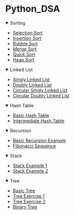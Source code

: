 # Python_DSA

<details open>
<summary>Sorting</summary>

- [Selection Sort](https://github.com/Pravesh22/Python-_DSA/blob/master/sorting/selection_sort.py)
- [Insertion Sort](https://github.com/Pravesh22/Python-_DSA/blob/master/sorting/insertion_sort.py)
- [Bubble Sort](https://github.com/Pravesh22/Python-_DSA/blob/master/sorting/bubble_sort.py)
- [Merge Sort](https://github.com/Pravesh22/Python-_DSA/blob/master/sorting/merge_sort.py)
- [Quick Sort](https://github.com/Pravesh22/Python-_DSA/blob/master/sorting/quick_sort.py)
- [Heap Sort](https://github.com/Pravesh22/Python-_DSA/blob/master/sorting/heap_sort.py)

</details>

<details open>
<summary>Linked List</summary>

- [Singly Linked List](https://github.com/Pravesh22/Python-_DSA/blob/master/linked_list/singly_linked_list.py)
- [Doubly Linked List](https://github.com/Pravesh22/Python-_DSA/blob/master/linked_list/doubly_linked_list.py)
- [Circular Singly Linked List](https://github.com/Pravesh22/Python-_DSA/blob/master/linked_list/circular_singly_linked_list.py)
- [Circular Doubly Linked List](https://github.com/Pravesh22/Python-_DSA/blob/master/linked_list/circular_doubly_linked_list.py)

</details>

<details open>
<summary>Hash Table</summary>

- [Basic Hash Table](https://github.com/Pravesh22/Python-_DSA/blob/master/hash_map/basic_hash_table.py)
- [Intermediate Hash Table](https://github.com/Pravesh22/Python-_DSA/blob/master/hash_map/intermediate_hash_table.py)

</details>

<details open>
<summary>Recursion</summary>

- [Basic Recursion Example](https://github.com/Pravesh22/Python-_DSA/blob/master/recursion/basic_sum_in_recursion.py)
- [Fibonacci Sequence](https://github.com/Pravesh22/Python-_DSA/blob/master/recursion/fibonacci_sequence.py)

</details>

<details open>
<summary>Stack</summary>

- [Stack Example 1](https://github.com/Pravesh22/Python-_DSA/blob/master/stack/stack_exercise.py)
- [Stack Example 2](https://github.com/Pravesh22/Python-_DSA/blob/master/stack/stack_exercise_2.py)

</details>

<details open>
<summary>Tree</summary>

- [Basic Tree](https://github.com/Pravesh22/Python-_DSA/blob/master/tree/basic_tree.py)
- [Tree Exercise 1](https://github.com/Pravesh22/Python-_DSA/blob/master/tree/tree_exercise_1.py)
- [Tree Exercise 2](https://github.com/Pravesh22/Python-_DSA/blob/master/tree/tree_exercise_2.py)
- [Binary Tree](https://github.com/Pravesh22/Python-_DSA/blob/master/tree/binary_tree.py)

</details>

